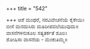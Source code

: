 +++
title = "542"

+++
ಆಶೆ ಮಂಥರೆ, ನರವಿವೇಚನೆಯೆ ಕೈಕೇಯಿ।  
ಬೀಸೆ ಮನದುಸಿರು ಮತಿದೀಪವಲೆಯುವುದು॥  
ವಾಸನೆಗಳನುಕೂಲ ಸತ್ಯತರ್ಕತೆ ಶೂಲ।  
ಶೋಷಿಸಾ ವಾಸನೆಯ - ಮಂಕುತಿಮ್ಮ॥  
